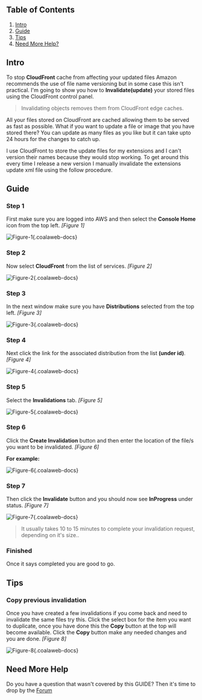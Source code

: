 ## Table of Contents

1.  [Intro](#intro)
2.  [Guide](#guide)
5.  [Tips](#tips)
6.  [Need More Help?](#more-help)

## <a name="intro"></a>Intro

To stop **CloudFront** cache from affecting your updated files Amazon recommends the use of file name versioning but in some case this isn't practical. I'm going to show you how to **Invalidate(update)** your stored files using the CloudFront control panel.

> Invalidating objects removes them from CloudFront edge caches.

All your files stored on CloudFront are cached allowing them to be served as fast as possible. What if you want to update a file or image that you have stored there? You can update as many files as you like but it can take upto 24 hours for the changes to catch up. 

I use CloudFront to store the update files for my extensions and I can't version their names because they would stop working. To get around this every time I release a new version I manually invalidate the extensions update xml file using the follow procedure. 

## <a name="guide"></a>Guide

### Step 1 

First make sure you are logged into AWS and then select the **Console Home** icon from the top left. *\[Figure 1\]*

![Figure-1](http://cdn.coalaweb.com/images/docs/aws/cf-invalidations/cf-invalidations-1.png "Figure-1"){.coalaweb-docs}

### Step 2

Now select **CloudFront** from the list of services. *\[Figure 2\]*

![Figure-2](http://cdn.coalaweb.com/images/docs/aws/cf-invalidations/cf-invalidations-2.png "Figure-2"){.coalaweb-docs}

### Step 3

In the next window make sure you have **Distributions** selected from the top left. *\[Figure 3\]*

![Figure-3](http://cdn.coalaweb.com/images/docs/aws/cf-invalidations/cf-invalidations-3.png "Figure-3"){.coalaweb-docs}

### Step 4

Next click the link for the associated distribution from the list **(under id)**. *\[Figure 4\]*

![Figure-4](http://cdn.coalaweb.com/images/docs/aws/cf-invalidations/cf-invalidations-4.png "Figure-4"){.coalaweb-docs}

### Step 5

Select the **Invalidations** tab. *\[Figure 5\]*

![Figure-5](http://cdn.coalaweb.com/images/docs/aws/cf-invalidations/cf-invalidations-5.png "Figure-5"){.coalaweb-docs}

### Step 6

Click the **Create Invalidation** button and then enter the location of the file/s you want to be invalidated. *\[Figure 6\]*

**For example:**

![Figure-6](http://cdn.coalaweb.com/images/docs/aws/cf-invalidations/cf-invalidations-6.png "Figure-6"){.coalaweb-docs}

### Step 7

Then click the **Invalidate** button and you should now see **InProgress** under status. *\[Figure 7\]*

![Figure-7](http://cdn.coalaweb.com/images/docs/aws/cf-invalidations/cf-invalidations-7.png "Figure-7"){.coalaweb-docs}

> It usually takes 10 to 15 minutes to complete your invalidation request, depending on it's size..

### Finished

Once it says completed you are good to go.

## <a name="tips"></a>Tips

### Copy previous invalidation

Once you have created a few invalidations if you come back and need to invalidate the same files try this. Click the select box for the item you want to duplicate, once you have done this the **Copy** button at the top will become available. Click the **Copy** button make any needed changes and you are done. *\[Figure 8\]*

![Figure-8](http://cdn.coalaweb.com/images/docs/aws/cf-invalidations/cf-invalidations-8.png "Figure-8"){.coalaweb-docs}

## <a name="more-help"></a>Need More Help

<div class="uk-alert">Do you have a question that wasn't covered by this GUIDE? Then it's time to drop by the <a href="http://coalaweb.com/forum/index" target="_self">Forum</a></div>
